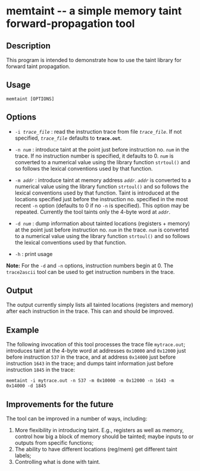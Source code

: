 # memtaint -- a simple memory taint forward-propagation tool

## Description
This program is intended to demonstrate how to use the taint library for forward taint propagation.

## Usage

    memtaint [OPTIONS]

## Options
- <code>-i *trace_file*</code> : read the instruction trace from file <code>*trace_file*</code>.  If not specified, <code>*trace_file*</code> defaults to <code>**trace.out**</code>.
    
- <code>-n *num*</code> : introduce taint at the point just before instruction no. <code>*num*</code> in the trace.  If no instruction number is specified, it defaults to 0.  <code>*num*</code> is converted to a numerical value using the library function `strtoul()` and so follows the lexical conventions used by that function.
    
- <code>-m *addr*</code> : introduce taint at memory address <code>*addr*</code>.  <code>*addr*</code> is converted to a numerical value using the library function `strtoul()` and so follows the lexical conventions used by that function.  Taint is introduced at the locations specified just before the instruction no. specified in the most recent `-n` option (defaults to 0 if no `-n` is specified).  This option may be repeated.  Currently the tool taints only the 4-byte word at <code>*addr*</code>.

- <code>-d *num*</code> : dump information about tainted locations (registers + memory) at the point just before instruction no. <code>*num*</code> in the trace.  <code>*num*</code> is converted to a numerical value using the library function `strtoul()` and so follows the lexical conventions used by that function.

- `-h` : print usage

**Note:** For the `-d` and `-n` options, instruction numbers begin at 0.  The `trace2ascii` tool can be used to get instruction numbers in the trace.

## Output
The output currently simply lists all tainted locations (registers and memory) after each instruction in the trace.  This can and should be improved.


## Example
The following invocation of this tool processes the trace file `mytrace.out`; introduces taint at the 4-byte word at addresses `0x10000` and `0x12000` just before instruction `537` in the trace, and at address `0x14000` just before instruction `1643` in the trace; and dumps taint information just before instruction `1845` in the trace:

    memtaint -i mytrace.out -n 537 -m 0x10000 -m 0x12000 -n 1643 -m 0x14000 -d 1845


## Improvements for the future
The tool can be improved in a number of ways, including:

1) More flexibility in introducing taint.  E.g., registers as well as memory, control how big a block of memory should be tainted; maybe inputs to or outputs from specific functions;
2) The ability to have different locations (reg/mem) get different taint labels;
3) Controlling what is done with taint.


